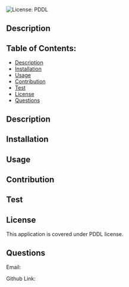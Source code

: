 # 

![License: PDDL](https://img.shields.io/badge/License-PDDL-blue.svg)


## Description


## Table of Contents:
- [Description](#description)
- [Installation](#installation)
- [Usage](#usage)
- [Contribution](#contribution)
- [Test](#test)
- [License](#license)
- [Questions](#questions)

## Description


## Installation


## Usage


## Contribution


## Test


## License
This application is covered under PDDL license.

## Questions

Email:

Github Link:
[](https://github.com/)

